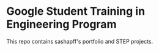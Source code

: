 # Google Student Training in Engineering Program

This repo contains sashapff's portfolio and STEP projects.
